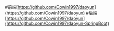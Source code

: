 #前端[https://github.com/Cowin1997/daoyun](https://github.com/Cowin1997/daoyun)
#后端[https://github.com/Cowin1997/daoyun](https://github.com/Cowin1997/daoyun-SpringBoot)